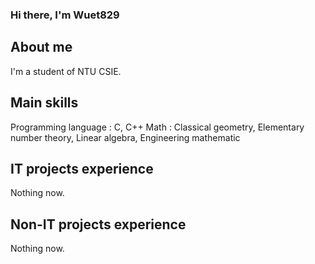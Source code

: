 ### Hi there, I'm Wuet829

## About me
I'm a student of NTU CSIE.

## Main skills
Programming language : C, C++
Math : Classical geometry, Elementary number theory, Linear algebra, Engineering mathematic

## IT projects experience
Nothing now.

## Non-IT projects experience
Nothing now.
